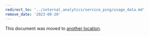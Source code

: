 ```yaml
---
redirect_to: '../internal_analytics/service_ping/usage_data.md'
remove_date: '2023-08-20'
---
```


This document was moved to [another location](../internal_analytics/service_ping/usage_data.md).

<!-- This redirect file can be deleted after <2023-08-20>. -->
<!-- Redirects that point to other docs in the same project expire in three months. -->
<!-- Redirects that point to docs in a different project or site (for example, link is not relative and starts with `https:`) expire in one year. -->
<!-- Before deletion, see: https://docs.gitlab.com/ee/development/documentation/redirects.html

